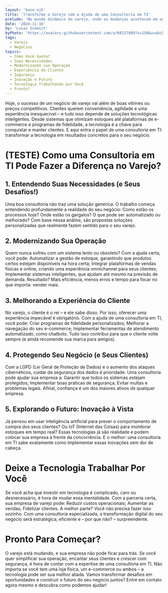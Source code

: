 ```yaml
---
layout: 'base.njk'
title: 'Transforme o Varejo com a Ajuda de uma Consultoria em TI'
prelude: 'No mundo dinâmico do varejo, onde as mudanças acontecem em um piscar de olhos, a tecnologia deixou de ser apenas um suporte e se tornou protagonista. Mas a pergunta é: sua empresa está realmente aproveitando tudo o que a tecnologia pode oferecer? Se a resposta for “não sei” ou “ainda não”, você está no lugar certo! Vamos explorar como uma consultoria em TI pode ser o motor que levará sua empresa de varejo para o próximo nível.'
date: '2024-11-16'
by: 'Lucas Scemist'
byPhoto: 'https://avatars.githubusercontent.com/u/68157089?s=150&u=abcbbc919c91cf2cd6f4bc5cb11c6db02c5f8a48&v=4'
tags:
  - Varejo
  - Negócios
topics:
  - Como Você Ganha?
  - Suas Necessidades
  - Modernizando sua Operação
  - Experiência do Cliente
  - Segurança
  - Inovação e Futuro
  - Tecnologia Trabalhando por Você
  - Pronto?
---
```


Hoje, o sucesso de um negócio de varejo vai além de boas vitrines ou preços competitivos. Clientes querem conveniência, agilidade e uma experiência inesquecível – e tudo isso depende de soluções tecnológicas inteligentes. Desde sistemas que otimizam estoques até plataformas de e-commerce e programas de fidelidade, a tecnologia é a chave para conquistar e manter clientes. E aqui entra o papel de uma consultoria em TI: transformar a tecnologia em resultados concretos para o seu negócio.

# (TESTE) Como uma Consultoria em TI Pode Fazer a Diferença no Varejo?

##  1. Entendendo Suas Necessidades (e Seus Desafios!)

Uma boa consultoria não traz uma solução genérica. O trabalho começa entendendo profundamente a realidade do seu negócio: Como estão os processos hoje? Onde estão os gargalos? O que pode ser automatizado ou melhorado? Com base nessa análise, são propostas soluções personalizadas que realmente fazem sentido para o seu varejo.

## 2. Modernizando Sua Operação

Quem nunca sofreu com um sistema lento ou obsoleto? Com a ajuda certa, você pode: Automatizar a gestão de estoque, garantindo que produtos certos estejam disponíveis na hora certa; Integrar plataformas de vendas físicas e online, criando uma experiência omnichannel para seus clientes; Implementar sistemas inteligentes, que ajudam até mesmo na previsão de demanda. Resultado? Mais eficiência, menos erros e tempo para focar no que importa: vender mais.

## 3. Melhorando a Experiência do Cliente

No varejo, o cliente é o rei – e ele sabe disso. Por isso, oferecer uma experiência impecável é obrigatório. Com a ajuda de uma consultoria em TI, você pode: Criar programas de fidelidade personalizados; Melhorar a navegação do seu e-commerce; Implementar ferramentas de atendimento automatizado, como chatbots. Tudo isso contribui para que o cliente volte sempre (e ainda recomende sua marca para amigos).

## 4. Protegendo Seu Negócio (e Seus Clientes)

Com a LGPD (Lei Geral de Proteção de Dados) e o aumento dos ataques cibernéticos, cuidar da segurança dos dados é prioridade. Uma consultoria pode ajudar sua empresa a: Garantir que todos os sistemas estejam protegidos; Implementar boas práticas de segurança; Evitar multas e problemas legais. Afinal, confiança é um dos maiores ativos de qualquer empresa.

## 5. Explorando o Futuro: Inovação à Vista

Já pensou em usar inteligência artificial para prever o comportamento de compra dos seus clientes? Ou IoT (Internet das Coisas) para monitorar estoques em tempo real? Essas tecnologias já são realidade e podem colocar sua empresa à frente da concorrência. E o melhor: uma consultoria em TI sabe exatamente como implementar essas inovações sem dor de cabeça.

# Deixe a Tecnologia Trabalhar Por Você

Se você acha que investir em tecnologia é complicado, caro ou desnecessário, é hora de mudar essa mentalidade. Com a parceria certa, sua empresa de varejo pode: Reduzir custos operacionais; Aumentar as vendas; Fidelizar clientes. A melhor parte? Você não precisa fazer isso sozinho. Com uma consultoria especializada, a transformação digital do seu negócio será estratégica, eficiente e – por que não? – surpreendente.

# Pronto Para Começar?

O varejo está mudando, e sua empresa não pode ficar para trás. Se você quer simplificar sua operação, encantar seus clientes e crescer com segurança, é hora de contar com a expertise de uma consultoria em TI. Não importa se você tem uma loja física, um e-commerce ou ambos – a tecnologia pode ser sua melhor aliada. Vamos transformar desafios em oportunidades e construir o futuro do seu negócio juntos? Entre em contato agora mesmo e descubra como podemos ajudar!
